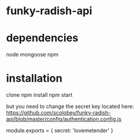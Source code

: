 # funky-radish-api

# dependencies
node
mongoose
npm

# installation
clone
npm install 
npm start

but you need to change the secret key located here:
https://github.com/scolobey/funky-radish-api/blob/master/config/authentication.config.js

module.exports = {
    secret: 'lovemetender'
}
